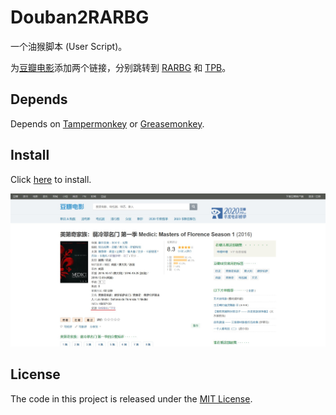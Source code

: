 # Douban2RARBG

 一个油猴脚本 (User Script)。

为[豆瓣电影](https://douban.com/movie)添加两个链接，分别跳转到 [RARBG](https://rarbgmirror.com) 和 [TPB](https://thepiratebay.org)。

## Depends

Depends on [Tampermonkey](https://www.tampermonkey.net/) or [Greasemonkey](https://www.greasespot.net/).

## Install

Click [here](https://raw.githubusercontent.com/Mogeko/Douban2RARBG/master/Douban2RARBG.user.js) to install.

![Screenshot](https://raw.githubusercontent.com/Mogeko/Douban2RARBG/master/Screenshot.full.jpg)

## License

The code in this project is released under the [MIT License](https://github.com/Mogeko/Douban2RARBG/blob/master/LICENSE).
